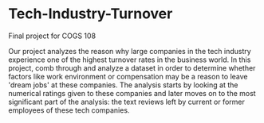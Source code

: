 # Tech-Industry-Turnover
Final project for COGS 108

Our project analyzes the reason why large companies in the tech industry experience one of the highest turnover rates in the business world. In this project, comb through and analyze a dataset in order to determine whether factors like work environment or compensation may be a reason to leave 'dream jobs' at these companies. The analysis starts by looking at the numerical ratings given to these companies and later moves on to the most significant part of the analysis: the text reviews left by current or former employees of these tech companies.
